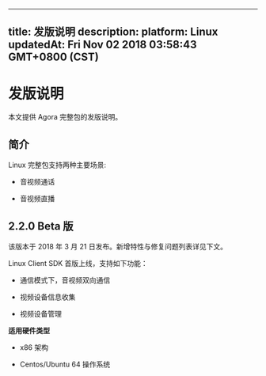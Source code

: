 
---
title: 发版说明
description: 
platform: Linux
updatedAt: Fri Nov 02 2018 03:58:43 GMT+0800 (CST)
---
# 发版说明
本文提供 Agora 完整包的发版说明。

## **简介**

Linux 完整包支持两种主要场景:

-   音视频通话

-   音视频直播


## 2.2.0 Beta 版

该版本于 2018 年 3 月 21 日发布。新增特性与修复问题列表详见下文。

Linux Client SDK 首版上线，支持如下功能：

-   通信模式下，音视频双向通信

-   视频设备信息收集

-   视频设备管理


**适用硬件类型**

-   x86 架构

-   Centos/Ubuntu 64 操作系统



